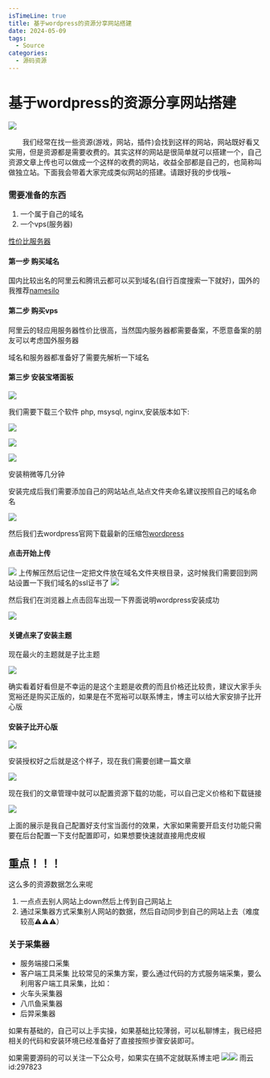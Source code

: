 ```yaml
---
isTimeLine: true
title: 基于wordpress的资源分享网站搭建
date: 2024-05-09
tags:
  - Source
categories:
  - 源码资源
---
```

# 基于wordpress的资源分享网站搭建
![](https://cdn.jsdelivr.net/gh/xfy196/images@main/2024%2F06%2F25%2F11-27-23-cc9e7e334ad2daadbd97f7a2c747e2ef-20240625112721-67d102.png)

&emsp;&emsp;我们经常在找一些资源(游戏，网站，插件)会找到这样的网站，网站既好看又实用，但是资源都是需要收费的。其实这样的网站是很简单就可以搭建一个，自己资源文章上传也可以做成一个这样的收费的网站，收益全部都是自己的，也简称叫做独立站。下面我会带着大家完成类似网站的搭建。请跟好我的步伐哦~

### 需要准备的东西
1. 一个属于自己的域名
2. 一个vps(服务器)

[性价比服务器](https://www.rainyun.com/Mjk3ODIz_)

#### 第一步 购买域名

国内比较出名的阿里云和腾讯云都可以买到域名(自行百度搜索一下就好)，国外的我推荐[namesilo](https://namesilo.com)

#### 第二步 购买vps

阿里云的轻应用服务器性价比很高，当然国内服务器都需要备案，不愿意备案的朋友可以考虑国外服务器

域名和服务器都准备好了需要先解析一下域名

#### 第三步 安装宝塔面板

![](https://cdn.jsdelivr.net/gh/xfy196/images@main/2024%2F06%2F25%2F11-44-19-0401923ea5b53f6089d92b3dfc904726-20240625114418-c4145a.png)

我们需要下载三个软件 php, msysql, nginx,安装版本如下:

![](https://cdn.jsdelivr.net/gh/xfy196/images@main/2024%2F06%2F25%2F13-37-21-b3482c8fe0bcfa947c6203e9e10ea08e-20240625133720-7639ef.png)

![](https://cdn.jsdelivr.net/gh/xfy196/images@main/2024%2F06%2F25%2F13-38-30-71381b3fb268a67423811588d1bd466d-20240625133830-8b412e.png)

![](https://cdn.jsdelivr.net/gh/xfy196/images@main/2024%2F06%2F25%2F13-39-06-bdefd4039a777b803169acab15909a88-20240625133906-d3a164.png)

安装稍微等几分钟

安装完成后我们需要添加自己的网站站点,站点文件夹命名建议按照自己的域名命名

![](https://cdn.jsdelivr.net/gh/xfy196/images@main/2024%2F06%2F25%2F13-41-52-8f25dfccb94cda9a024fd54762b04d55-20240625134151-6c522f.png)

然后我们去wordpress官网下载最新的压缩包[wordpress](https://cn.wordpress.org/download/)

#### 点击开始上传
![](https://cdn.jsdelivr.net/gh/xfy196/images@main/2024%2F06%2F25%2F13-48-55-0c88ef8f02ba61d268e16b998abcd708-20240625134854-db3c8b.png)
上传解压然后记住一定把文件放在域名文件夹根目录，这时候我们需要回到网站设置一下我们域名的ssl证书了
![](https://cdn.jsdelivr.net/gh/xfy196/images@main/2024%2F06%2F25%2F13-50-42-3734bb22c183ae3c2debc9af20b582d0-20240625135041-fc5a62.png)

然后我们在浏览器上点击回车出现一下界面说明wordpress安装成功

![](https://cdn.jsdelivr.net/gh/xfy196/images@main/2024%2F06%2F25%2F14-06-33-3ac968320dcbcfcd9397a698240c3876-20240625140632-21ef43.png)

#### 关键点来了安装主题

现在最火的主题就是子比主题

![](https://cdn.jsdelivr.net/gh/xfy196/images@main/2024%2F06%2F25%2F15-16-50-82050512f13214bd86b61a859eb0b4a6-20240625151648-0a8a62.png)

确实看着好看但是不幸运的是这个主题是收费的而且价格还比较贵，建议大家手头宽裕还是购买正版的，如果是在不宽裕可以联系博主，博主可以给大家安排子比开心版

#### 安装子比开心版

![](https://cdn.jsdelivr.net/gh/xfy196/images@main/2024%2F06%2F25%2F15-20-34-f0e5aab11d6405277c45b83bec8839cc-20240625152033-593e94.png)

安装授权好之后就是这个样子，现在我们需要创建一篇文章

![](https://cdn.jsdelivr.net/gh/xfy196/images@main/2024%2F06%2F25%2F15-33-42-a250b5ed56940e43adead1195db0815e-20240625153341-1dd6d1.png)

现在我们的文章管理中就可以配置资源下载的功能，可以自己定义价格和下载链接

![](https://cdn.jsdelivr.net/gh/xfy196/images@main/2024%2F06%2F25%2F15-39-39-dcff3c20a60164daf5c85d2c743e0c45-20240625153938-685b5a.png)

上面的展示是我自己配置好支付宝当面付的效果，大家如果需要开启支付功能只需要在后台配置一下支付配置即可，如果想要快速就直接用虎皮椒

## 重点！！！
这么多的资源数据怎么来呢
1. 一点点去别人网站上down然后上传到自己网站上
2. 通过采集器方式采集别人网站的数据，然后自动同步到自己的网站上去（难度较高⚠️⚠️⚠️）

### 关于采集器
- 服务端接口采集
- 客户端工具采集
比较常见的采集方案，要么通过代码的方式服务端采集，要么利用客户端工具采集，比如：
- 火车头采集器
- 八爪鱼采集器
- 后羿采集器

如果有基础的，自己可以上手实操，如果基础比较薄弱，可以私聊博主，我已经把相关的代码和安装环境已经准备好了直接按照步骤安装即可。

如果需要源码的可以关注一下公众号，如果实在搞不定就联系博主吧
![](https://cdn.jsdelivr.net/gh/xfy196/images@main/2024%2F04%2F16%2F19-45-53-6d3e9c8982872e473335b7555c86d3ce-%E5%85%AC%E4%BC%97%E5%8F%B7-3ff56f.jpg)![](https://cdn.jsdelivr.net/gh/xfy196/images@main/2024%2F04%2F16%2F19-46-02-6cb477bc19b8eb6ef1f3165c176c9922-%E5%BE%AE%E4%BF%A1%E5%8F%B7-9d9b97.jpg)
雨云id:297823
